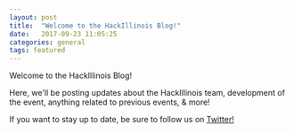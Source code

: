 ```yaml
---
layout: post
title:  "Welcome to the HackIllinois Blog!"
date:   2017-09-23 11:05:25
categories: general
tags: featured
---
```


Welcome to the HackIllinois Blog! 

Here, we'll be posting updates about the HackIllinois team, development of the event, anything related to previous events, & more! 

If you want to stay up to date, be sure to follow us on [Twitter!](https://twitter.com/hackillinois)
